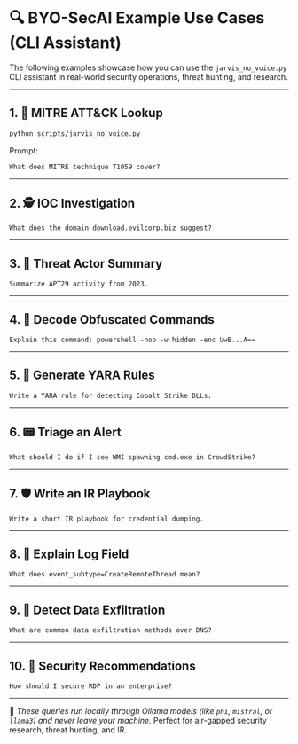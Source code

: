 # 🔍 BYO-SecAI Example Use Cases (CLI Assistant)

The following examples showcase how you can use the `jarvis_no_voice.py` CLI assistant in real-world security operations, threat hunting, and research.

---

## 1. 🎯 MITRE ATT&CK Lookup

```bash
python scripts/jarvis_no_voice.py
```

Prompt:
```
What does MITRE technique T1059 cover?
```

---

## 2. 🕵️ IOC Investigation

```
What does the domain download.evilcorp.biz suggest?
```

---

## 3. 🧠 Threat Actor Summary

```
Summarize APT29 activity from 2023.
```

---

## 4. 🧪 Decode Obfuscated Commands

```
Explain this command: powershell -nop -w hidden -enc UwB...A==
```

---

## 5. 🧬 Generate YARA Rules

```
Write a YARA rule for detecting Cobalt Strike DLLs.
```

---

## 6. 📟 Triage an Alert

```
What should I do if I see WMI spawning cmd.exe in CrowdStrike?
```

---

## 7. 🛡️ Write an IR Playbook

```
Write a short IR playbook for credential dumping.
```

---

## 8. 🔎 Explain Log Field

```
What does event_subtype=CreateRemoteThread mean?
```

---

## 9. 🚨 Detect Data Exfiltration

```
What are common data exfiltration methods over DNS?
```

---

## 10. 🔐 Security Recommendations

```
How should I secure RDP in an enterprise?
```

---

🧠 *These queries run locally through Ollama models (like `phi`, `mistral`, or `llama3`) and never leave your machine.* Perfect for air-gapped security research, threat hunting, and IR.